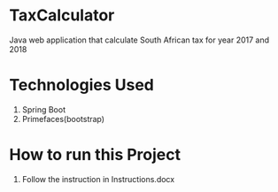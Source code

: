# TaxCalculator
Java web application that calculate South African tax for year 2017 and 2018

# Technologies Used
1. Spring Boot
2. Primefaces(bootstrap)

# How to run this Project
1. Follow the instruction in Instructions.docx


